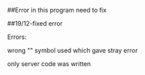 ##Error in this program need to fix


##19/12-fixed error

Errors:

wrong "" symbol used which gave stray error

only server code was written
